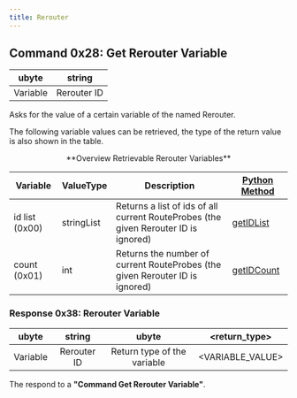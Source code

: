 ```yaml
---
title: Rerouter
---
```


## Command 0x28: Get Rerouter Variable

|  ubyte   |  string  |
| :------: | :------: |
| Variable | Rerouter ID |

Asks for the value of a certain variable of the named Rerouter.

The following variable values can be retrieved, the type of the return
value is also shown in the table.

<center>
**Overview Retrievable Rerouter Variables**
</center>

| Variable       | ValueType  | Description               | [Python Method](../TraCI/Interfacing_TraCI_from_Python.md)              |
| -------------- | ---------- | ------------------------- | ----------------------------------------------------------------------- |
| id list (0x00) | stringList | Returns a list of ids of all current RouteProbes (the given Rerouter ID is ignored) | [getIDList](https://sumo.dlr.de/pydoc/traci._routeprobe.html#RouteProbeDomain-getIDList)   |
| count (0x01)   | int        | Returns the number of current RouteProbes (the given Rerouter ID is ignored)        | [getIDCount](https://sumo.dlr.de/pydoc/traci._routeprobe.html#RouteProbeDomain-getIDCount) |

### Response 0x38: Rerouter Variable

|  ubyte   |      string       |            ubyte            |  <return_type\>   |
| :------: | :---------------: | :-------------------------: | :--------------: |
| Variable | Rerouter ID | Return type of the variable | <VARIABLE_VALUE\> |

The respond to a **"Command Get Rerouter Variable"**.
